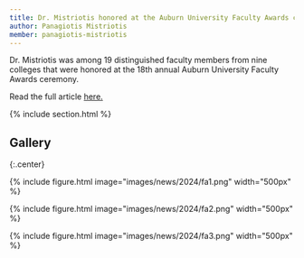 ```yaml
---
title: Dr. Mistriotis honored at the Auburn University Faculty Awards ceremony
author: Panagiotis Mistriotis
member: panagiotis-mistriotis
---
```


Dr. Mistriotis was among 19 distinguished faculty members from nine colleges that were honored at the 18th annual Auburn University Faculty Awards ceremony. 

Read the full article [here.](https://eng.auburn.edu/news/2024/11/three-auburn-engineering-faculty-members-earn-prestigious-honors-from-university)

{% include section.html %}

## Gallery

{:.center}

{%
  include figure.html
  image="images/news/2024/fa1.png"
  width="500px"
%}

{%
  include figure.html
  image="images/news/2024/fa2.png"
  width="500px"
%}

{%
  include figure.html
  image="images/news/2024/fa3.png"
  width="500px"
%}
